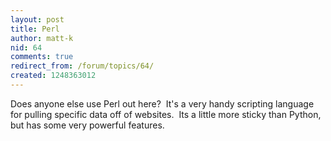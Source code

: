 ```yaml
---
layout: post
title: Perl
author: matt-k
nid: 64
comments: true
redirect_from: /forum/topics/64/
created: 1248363012
---
```

<p>Does anyone else use Perl out here?&nbsp;&nbsp;It's a very handy scripting language for pulling specific data off of websites. &nbsp;Its a little more sticky than Python, but has some very powerful features. &nbsp;</p>
